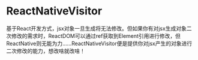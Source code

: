 # ReactNativeVisitor
基于React开发方式，jsx对象一旦生成将无法修改。但如果你有对jsx生成对象二次修改的需求时，ReactDOM可以通过ref获取到Element引用进行修改，但ReactNative则无能为力……ReactNativeVisitor便是提供你对jsx产生的对象进行二次修改的能力，想改啥就改啥！
